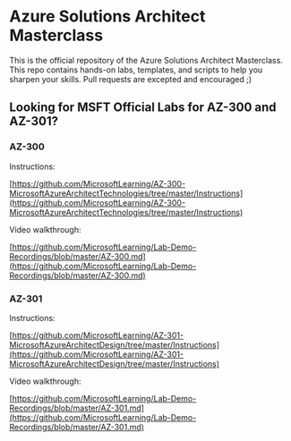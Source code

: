 # Azure Solutions Architect Masterclass

This is the official repository of the Azure Solutions Architect Masterclass. This repo contains hands-on labs, templates, and scripts to help you sharpen your skills. Pull requests are excepted and encouraged ;)

## Looking for MSFT Official Labs for AZ-300 and AZ-301?

### AZ-300

Instructions:

[https://github.com/MicrosoftLearning/AZ-300-MicrosoftAzureArchitectTechnologies/tree/master/Instructions](https://github.com/MicrosoftLearning/AZ-300-MicrosoftAzureArchitectTechnologies/tree/master/Instructions)

Video walkthrough:

[https://github.com/MicrosoftLearning/Lab-Demo-Recordings/blob/master/AZ-300.md](https://github.com/MicrosoftLearning/Lab-Demo-Recordings/blob/master/AZ-300.md)

### AZ-301

Instructions:

[https://github.com/MicrosoftLearning/AZ-301-MicrosoftAzureArchitectDesign/tree/master/Instructions](https://github.com/MicrosoftLearning/AZ-301-MicrosoftAzureArchitectDesign/tree/master/Instructions)

Video walkthrough:

[https://github.com/MicrosoftLearning/Lab-Demo-Recordings/blob/master/AZ-301.md](https://github.com/MicrosoftLearning/Lab-Demo-Recordings/blob/master/AZ-301.md)

